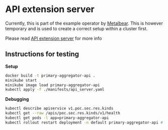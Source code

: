 # API extension server

Currently, this is part of the example operator by [Metalbear](https://metalbear.co/blog/writing-a-kubernetes-operator/).
This is however temporary and is used to create a correct setup within a cluster first.

Please read [API extension server](../../thesis_resources/findings/api_extension_server.md) for more info

## Instructions for testing

**Setup**

```sh
docker build -t primary-aggregator-api .
minikube start
minikube image load primary-aggregator-api
kubectl apply -f ./manifests/api_server.yaml
```

**Debugging**

```sh
kubectl describe apiservice v1.poc.sec.res.kinds
kubectl get --raw /apis/poc.sec.res.kinds/v1/health
kubectl get pods -l app=primary-aggregator-api
kubectl rollout restart deployment -n default primary-aggregator-api # Doesn't work since we have to set `imagePullPolicy: Never`
```
